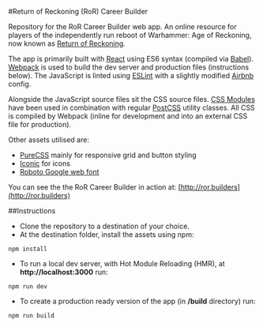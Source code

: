 #Return of Reckoning (RoR) Career Builder

Repository for the RoR Career Builder web app. An online resource for players of the independently run reboot of Warhammer: Age of Reckoning, now known as [Return of Reckoning](https://www.returnofreckoning.com/).

The app is primarily built with [React](https://facebook.github.io/react/) using ES6 syntax (compiled via [Babel](https://babeljs.io)). [Webpack](https://webpack.github.io) is used to build the dev server and production files (instructions below). The JavaScript is linted using [ESLint](http://eslint.org/) with a slightly modified [Airbnb](https://github.com/airbnb/javascript/tree/master/packages/eslint-config-airbnb) config.

Alongside the JavaScript source files sit the CSS source files. [CSS Modules](https://github.com/css-modules/css-modules) have been used in combination with regular [PostCSS](http://postcss.org) utility classes. All CSS is compiled by Webpack (inline for development and into an external CSS file for production).

Other assets utilised are:

- [PureCSS](http://purecss.io/) mainly for responsive grid and button styling
- [Iconic](https://useiconic.com/open) for icons
- [Roboto Google web font](https://www.google.com/fonts/specimen/Roboto)

You can see the the RoR Career Builder in action at: [http://ror.builders](http://ror.builders)

##Instructions

- Clone the repository to a destination of your choice.
- At the destination folder, install the assets using npm:
```
npm install
```
- To run a local dev server, with Hot Module Reloading (HMR), at **http://localhost:3000** run:
```
npm run dev
```
- To create a production ready version of the app (in **/build** directory) run:
```
npm run build
